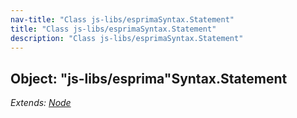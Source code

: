 ```yaml
---
nav-title: "Class js-libs/esprimaSyntax.Statement"
title: "Class js-libs/esprimaSyntax.Statement"
description: "Class js-libs/esprimaSyntax.Statement"
---
```

## Object: "js-libs/esprima"Syntax.Statement  
_Extends:_ [_Node_](../../../js-libs/esprima/Syntax/Node.md)